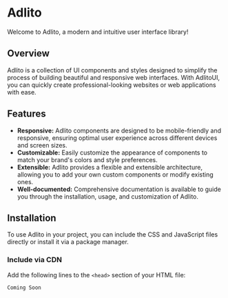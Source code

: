 # Adlito

Welcome to Adlito, a modern and intuitive user interface library!

## Overview

Adlito is a collection of UI components and styles designed to simplify the process of building beautiful and responsive web interfaces. With AdlitoUI, you can quickly create professional-looking websites or web applications with ease.

## Features

- **Responsive:** Adlito components are designed to be mobile-friendly and responsive, ensuring optimal user experience across different devices and screen sizes.
- **Customizable:** Easily customize the appearance of components to match your brand's colors and style preferences.
- **Extensible:** Adlito provides a flexible and extensible architecture, allowing you to add your own custom components or modify existing ones.
- **Well-documented:** Comprehensive documentation is available to guide you through the installation, usage, and customization of Adlito.

## Installation

To use Adlito in your project, you can include the CSS and JavaScript files directly or install it via a package manager.

### Include via CDN

Add the following lines to the `<head>` section of your HTML file:

```html
Coming Soon
